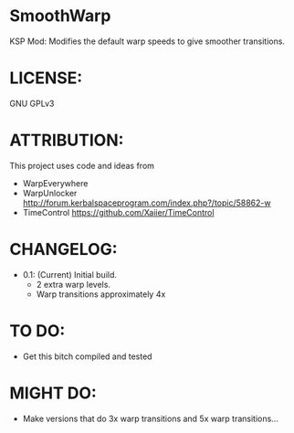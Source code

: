 # SmoothWarp
KSP Mod: Modifies the default warp speeds to give smoother transitions.

# LICENSE:
GNU GPLv3

# ATTRIBUTION:
This project uses code and ideas from
  - WarpEverywhere
  - WarpUnlocker http://forum.kerbalspaceprogram.com/index.php?/topic/58862-w
  - TimeControl https://github.com/Xaiier/TimeControl
  
# CHANGELOG:
  - 0.1: (Current) Initial build.
    - 2 extra warp levels.
    - Warp transitions approximately 4x
    
# TO DO:
  - Get this bitch compiled and tested

# MIGHT DO:
  - Make versions that do 3x warp transitions and 5x warp transitions...
